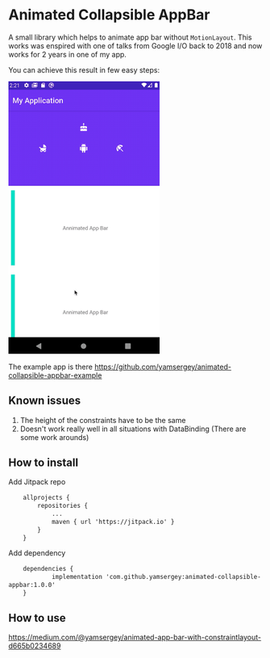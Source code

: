 # Animated Collapsible AppBar

A small library which helps to animate app bar without `MotionLayout`. 
This works was enspired with one of talks from Google I/O back to 2018 and now works for 2 years in one of my app.

You can achieve this result in few easy steps:

<img src='https://github.com/yamsergey/animated-collapsible-appbar-example/blob/master/app/demo.gif' width=300 />

The example app is there https://github.com/yamsergey/animated-collapsible-appbar-example

## Known issues
1. The height of the constraints have to be the same 
2. Doesn't work really well in all situations with DataBinding (There are some work arounds)

## How to install

Add Jitpack repo
```
	allprojects {
		repositories {
			...
			maven { url 'https://jitpack.io' }
		}
	}
```

Add dependency
```
	dependencies {
	        implementation 'com.github.yamsergey:animated-collapsible-appbar:1.0.0'
	}
```

## How to use
https://medium.com/@yamsergey/animated-app-bar-with-constraintlayout-d665b0234689
